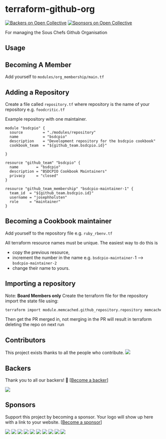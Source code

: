 # terraform-github-org

[![Backers on Open Collective](https://opencollective.com/sous-chefs/backers/badge.svg)](#backers)
 [![Sponsors on Open Collective](https://opencollective.com/sous-chefs/sponsors/badge.svg)](#sponsors)

For managing the Sous Chefs Github Organisation

## Usage

## Becoming A Member

Add yourself to `modules/org_membership/main.tf`

## Adding a Repository

Create a file called `repository.tf` where repository is the name of your repository e.g. `foodcritic.tf`

Example repository with one maintainer.

```hcl
module "bsdcpio" {
  source         = "./modules/repository"
  name           = "bsdcpio"
  description    = "Development repository for the bsdcpio cookbook"
  cookbook_team  = "${github_team.bsdcpio.id}"

}

resource "github_team" "bsdcpio" {
  name        = "bsdcpio"
  description = "BSDCPIO Cookbook Maintainers"
  privacy     = "closed"
}

resource "github_team_membership" "bsdcpio-maintainer-1" {
  team_id  = "${github_team.bsdcpio.id}"
  username = "josephholsten"
  role     = "maintainer"
}
```

## Becoming a Cookbook maintainer

Add yourself to the repository file e.g. `ruby_rbenv.tf`

All terraform resource names must be unique. The easiest way to do this is

- copy the previous resource,
- increment the number in the name e.g. `bsdcpio-maintainer-`1 --> `bsdcpio-maintainer-2`
- change their name to yours.

## Importing a repository

Note: **Board Members only**
Create the terraform file for the repository
import the state file using:

```bash
terraform import module.memcached.github_repository.repository memcached
```

Then get the PR merged in, not merging in the PR will result in terraform deleting the repo on next run

## Contributors

This project exists thanks to all the people who contribute.
<img src="https://opencollective.com/sous-chefs/contributors.svg?width=890&button=false" /></a>

## Backers

Thank you to all our backers! 🙏 [[Become a backer](https://opencollective.com/sous-chefs#backer)]

<a href="https://opencollective.com/sous-chefs#backers" target="_blank"><img src="https://opencollective.com/sous-chefs/backers.svg?width=890"></a>

## Sponsors

Support this project by becoming a sponsor. Your logo will show up here with a link to your website. [[Become a sponsor](https://opencollective.com/sous-chefs#sponsor)]

<a href="https://opencollective.com/sous-chefs/sponsor/0/website" target="_blank"><img src="https://opencollective.com/sous-chefs/sponsor/0/avatar.svg"></a>
<a href="https://opencollective.com/sous-chefs/sponsor/1/website" target="_blank"><img src="https://opencollective.com/sous-chefs/sponsor/1/avatar.svg"></a>
<a href="https://opencollective.com/sous-chefs/sponsor/2/website" target="_blank"><img src="https://opencollective.com/sous-chefs/sponsor/2/avatar.svg"></a>
<a href="https://opencollective.com/sous-chefs/sponsor/3/website" target="_blank"><img src="https://opencollective.com/sous-chefs/sponsor/3/avatar.svg"></a>
<a href="https://opencollective.com/sous-chefs/sponsor/4/website" target="_blank"><img src="https://opencollective.com/sous-chefs/sponsor/4/avatar.svg"></a>
<a href="https://opencollective.com/sous-chefs/sponsor/5/website" target="_blank"><img src="https://opencollective.com/sous-chefs/sponsor/5/avatar.svg"></a>
<a href="https://opencollective.com/sous-chefs/sponsor/6/website" target="_blank"><img src="https://opencollective.com/sous-chefs/sponsor/6/avatar.svg"></a>
<a href="https://opencollective.com/sous-chefs/sponsor/7/website" target="_blank"><img src="https://opencollective.com/sous-chefs/sponsor/7/avatar.svg"></a>
<a href="https://opencollective.com/sous-chefs/sponsor/8/website" target="_blank"><img src="https://opencollective.com/sous-chefs/sponsor/8/avatar.svg"></a>
<a href="https://opencollective.com/sous-chefs/sponsor/9/website" target="_blank"><img src="https://opencollective.com/sous-chefs/sponsor/9/avatar.svg"></a>
